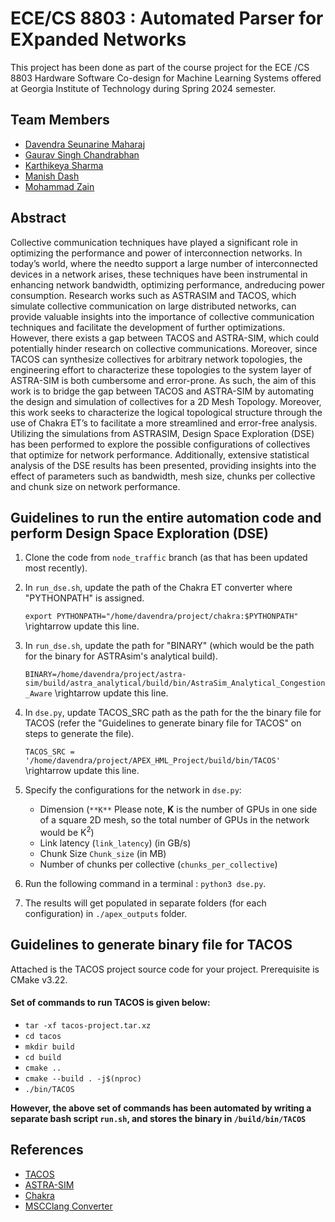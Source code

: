 # ECE/CS 8803 : Automated Parser for EXpanded Networks

This project has been done as part of the course project for the ECE /CS 8803 Hardware Software Co-design for Machine Learning Systems offered at Georgia Institute of Technology during Spring 2024 semester.

## Team Members
* [Davendra Seunarine Maharaj](https://github.com/davendramaharaj1)
* [Gaurav Singh Chandrabhan](https://github.com/Gauravchandrabhan)
* [Karthikeya Sharma](https://github.com/KarthikeyaSharma16)
* [Manish Dash](https://github.com/manishdash123)
* [Mohammad Zain](https://github.com/MZain-electro)

## Abstract
Collective communication techniques have played a significant role in optimizing the performance and power of interconnection networks. In today’s world, where the needto support a large number of interconnected devices in a network arises, these techniques have been instrumental in enhancing network bandwidth, optimizing performance, andreducing power consumption. Research works such as ASTRASIM and TACOS, which simulate collective communication on large distributed networks, can provide valuable insights into the importance of collective communication techniques and facilitate the development of further optimizations. However, there exists a gap between TACOS and ASTRA-SIM, which could potentially hinder research on collective communications. Moreover, since TACOS can synthesize collectives for arbitrary network topologies, the engineering effort to characterize these topologies to the system layer of ASTRA-SIM is both cumbersome and error-prone. As such, the aim of this work is to bridge the gap between TACOS and ASTRA-SIM by automating the design and simulation of collectives for a 2D Mesh Topology. Moreover, this work seeks to characterize the logical topological structure through the use of Chakra ET’s to facilitate a more streamlined and error-free analysis. Utilizing the simulations from ASTRASIM, Design Space Exploration (DSE) has been performed to explore the possible configurations of collectives that optimize for network performance. Additionally, extensive statistical analysis of the DSE results has been presented, providing insights into the effect of parameters such as bandwidth, mesh size, chunks per collective and chunk size on network performance.


## **Guidelines to run the entire automation code and perform Design Space Exploration (DSE)**

1) Clone the code from `node_traffic` branch (as that has been updated most recently).
2) In `run_dse.sh`, update the path of the Chakra ET converter where "PYTHONPATH" is assigned.

   `export PYTHONPATH="/home/davendra/project/chakra:$PYTHONPATH"` \rightarrow update this line.
   
4) In `run_dse.sh`, update the path for "BINARY" (which would be the path for the binary for ASTRAsim's analytical build).

   `BINARY=/home/davendra/project/astra-sim/build/astra_analytical/build/bin/AstraSim_Analytical_Congestion_Aware` \rightarrow update this line.
   
6) In `dse.py`, update TACOS_SRC path as the path for the the binary file for TACOS (refer the "Guidelines to generate binary file for TACOS" on steps to generate the file).

   `TACOS_SRC = '/home/davendra/project/APEX_HML_Project/build/bin/TACOS'` \rightarrow update this line.
   
8) Specify the configurations for the network in `dse.py`:
   * Dimension (`**K**` Please note, **K** is the number of GPUs in one side of a square 2D mesh, so the total number of GPUs in the network would be K<sup>2</sup>)
   * Link latency (`link_latency`) (in GB/s)
   * Chunk Size `Chunk_size` (in MB)
   * Number of chunks per collective (`chunks_per_collective`)
     
9) Run the following command in a terminal : `python3 dse.py`.
    
11) The results will get populated in separate folders (for each configuration) in `./apex_outputs` folder.

## **Guidelines to generate binary file for TACOS**
Attached is the TACOS project source code for your project. Prerequisite is CMake v3.22. 

#### Set of commands to run TACOS is given below:
* `tar -xf tacos-project.tar.xz`
* `cd tacos`
* `mkdir build`
* `cd build`
* `cmake ..`
* `cmake --build . -j$(nproc)`
* `./bin/TACOS`

**However, the above set of commands has been automated by writing a separate bash script `run.sh`, and stores the binary in `/build/bin/TACOS`**

## References
* [TACOS](https://arxiv.org/abs/2304.05301)
* [ASTRA-SIM](https://astra-sim.github.io/)
* [Chakra](https://github.com/mlcommons/chakra)
* [MSCClang Converter](https://github.com/jinsun-yoo/chakra/tree/mscclang_converter)
